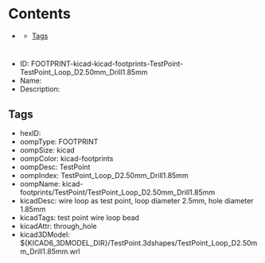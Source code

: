 



Contents
========

* [](#)
	* [Tags](#tags)

# 

- ID: FOOTPRINT-kicad-kicad-footprints-TestPoint-TestPoint_Loop_D2.50mm_Drill1.85mm
- Name: 
- Description: 

## Tags

- hexID: 
- oompType: FOOTPRINT
- oompSize: kicad
- oompColor: kicad-footprints
- oompDesc: TestPoint
- oompIndex: TestPoint_Loop_D2.50mm_Drill1.85mm
- oompName: kicad-footprints/TestPoint/TestPoint_Loop_D2.50mm_Drill1.85mm
- kicadDesc: wire loop as test point, loop diameter 2.5mm, hole diameter 1.85mm
- kicadTags: test point wire loop bead
- kicadAttr: through_hole
- kicad3DModel: ${KICAD6_3DMODEL_DIR}/TestPoint.3dshapes/TestPoint_Loop_D2.50mm_Drill1.85mm.wrl
